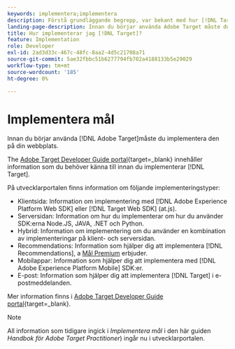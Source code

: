 ```yaml
---
keywords: implementera;implementera
description: Förstå grundläggande begrepp, var bekant med hur [!DNL Target] fungerar och integreras med er infrastruktur och förstår hur besökarna spåras.
landing-page-description: Innan du börjar använda Adobe Target måste du implementera det på din webbplats.
title: Hur implementerar jag [!DNL Target]?
feature: Implementation
role: Developer
exl-id: 2ad3d33c-467c-48fc-8aa2-4d5c21708a71
source-git-commit: 5ae32fbbc51b6277794fb702a4188133b5e29029
workflow-type: tm+mt
source-wordcount: '185'
ht-degree: 0%

---
```


# Implementera mål

Innan du börjar använda [!DNL Adobe Target]måste du implementera den på din webbplats.

The [Adobe Target Developer Guide portal](https://developer.adobe.com/target/){target=_blank} innehåller information som du behöver känna till innan du implementerar [!DNL Target].

På utvecklarportalen finns information om följande implementeringstyper:

* Klientsida: Information om implementering med [!DNL Adobe Experience Platform Web SDK] eller [!DNL Target Web SDK] (at.js).
* Serversidan: Information om hur du implementerar om hur du använder SDK:erna Node.JS, JAVA, .NET och Python.
* Hybrid: Information om implementering om du använder en kombination av implementeringar på klient- och serversidan.
* Recommendations: Information som hjälper dig att implementera [!DNL Recommendations], a [Mål Premium](/help/main/c-intro/intro.md#premium) erbjuder.
* Mobilappar: Information som hjälper dig att implementera med [!DNL Adobe Experience Platform Mobile] SDK:er.
* E-post: Information som hjälper dig att implementera [!DNL Target] i e-postmeddelanden.

Mer information finns i [Adobe Target Developer Guide portal](https://developer.adobe.com/target/){target=_blank}.

>[!NOTE]
>
>All information som tidigare ingick i *Implementera mål* i den här guiden *Handbok för Adobe Target Practitioner*) ingår nu i utvecklarportalen.




